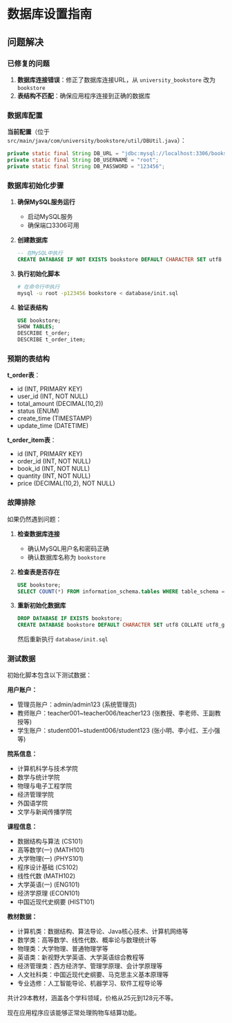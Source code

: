 # 数据库设置指南

## 问题解决

### 已修复的问题
1. **数据库连接错误**：修正了数据库连接URL，从 `university_bookstore` 改为 `bookstore`
2. **表结构不匹配**：确保应用程序连接到正确的数据库

### 数据库配置

**当前配置**（位于 `src/main/java/com/university/bookstore/util/DBUtil.java`）：
```java
private static final String DB_URL = "jdbc:mysql://localhost:3306/bookstore?useUnicode=true&characterEncoding=utf8&useSSL=false";
private static final String DB_USERNAME = "root";
private static final String DB_PASSWORD = "123456";
```

### 数据库初始化步骤

1. **确保MySQL服务运行**
   - 启动MySQL服务
   - 确保端口3306可用

2. **创建数据库**
   ```sql
   -- 在MySQL中执行
   CREATE DATABASE IF NOT EXISTS bookstore DEFAULT CHARACTER SET utf8 COLLATE utf8_general_ci;
   ```

3. **执行初始化脚本**
   ```bash
   # 在命令行中执行
   mysql -u root -p123456 bookstore < database/init.sql
   ```

4. **验证表结构**
   ```sql
   USE bookstore;
   SHOW TABLES;
   DESCRIBE t_order;
   DESCRIBE t_order_item;
   ```

### 预期的表结构

**t_order表**：
- id (INT, PRIMARY KEY)
- user_id (INT, NOT NULL)
- total_amount (DECIMAL(10,2))
- status (ENUM)
- create_time (TIMESTAMP)
- update_time (DATETIME)

**t_order_item表**：
- id (INT, PRIMARY KEY)
- order_id (INT, NOT NULL)
- book_id (INT, NOT NULL)
- quantity (INT, NOT NULL)
- price (DECIMAL(10,2), NOT NULL)

### 故障排除

如果仍然遇到问题：

1. **检查数据库连接**
   - 确认MySQL用户名和密码正确
   - 确认数据库名称为 `bookstore`

2. **检查表是否存在**
   ```sql
   USE bookstore;
   SELECT COUNT(*) FROM information_schema.tables WHERE table_schema = 'bookstore';
   ```

3. **重新初始化数据库**
   ```sql
   DROP DATABASE IF EXISTS bookstore;
   CREATE DATABASE bookstore DEFAULT CHARACTER SET utf8 COLLATE utf8_general_ci;
   ```
   然后重新执行 `database/init.sql`

### 测试数据

初始化脚本包含以下测试数据：

**用户账户：**
- 管理员账户：admin/admin123 (系统管理员)
- 教师账户：teacher001~teacher006/teacher123 (张教授、李老师、王副教授等)
- 学生账户：student001~student006/student123 (张小明、李小红、王小强等)

**院系信息：**
- 计算机科学与技术学院
- 数学与统计学院  
- 物理与电子工程学院
- 经济管理学院
- 外国语学院
- 文学与新闻传播学院

**课程信息：**
- 数据结构与算法 (CS101)
- 高等数学(一) (MATH101)
- 大学物理(一) (PHYS101)
- 程序设计基础 (CS102)
- 线性代数 (MATH102)
- 大学英语(一) (ENG101)
- 经济学原理 (ECON101)
- 中国近现代史纲要 (HIST101)

**教材数据：**
- 计算机类：数据结构、算法导论、Java核心技术、计算机网络等
- 数学类：高等数学、线性代数、概率论与数理统计等
- 物理类：大学物理、普通物理学等
- 英语类：新视野大学英语、大学英语综合教程等
- 经济管理类：西方经济学、管理学原理、会计学原理等
- 人文社科类：中国近现代史纲要、马克思主义基本原理等
- 专业选修：人工智能导论、机器学习、软件工程导论等

共计29本教材，涵盖各个学科领域，价格从25元到128元不等。

现在应用程序应该能够正常处理购物车结算功能。